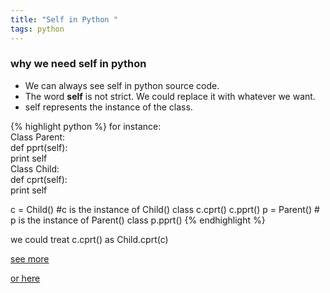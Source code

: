 ```yaml
---
title: "Self in Python "
tags: python 
---
```



### why we need self in python
* We can always see self in python source code. 
* The word **self** is not strict. We could replace it with whatever we want.
* self represents the instance of the class.

{% highlight python %}
for instance:  
Class Parent:  
  def pprt(self):  
    print self  
Class Child:  
  def cprt(self):  
    print self  

c = Child() #c is the instance of Child() class
c.cprt()
c.pprt()
p = Parent() # p is the instance of Parent() class
p.pprt()
{% endhighlight %}


we could treat c.cprt() as Child.cprt(c)

[see more](http://python.jobbole.com/81921/)

[or here](https://stackoverflow.com/questions/2709821/what-is-the-purpose-of-self)


